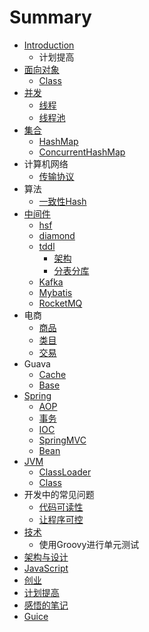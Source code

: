 # Summary

* [Introduction](README.md)
   * 计划提高
* [面向对象](面向对象.md)
   * [Class](Class.md)
* [并发](并发.md)
   * [线程](线程.md)
   * [线程池](线程池.md)
* [集合](集合.md)
   * [HashMap](HashMap.md)
   * [ConcurrentHashMap](ConcurrentHashMap.md)
* 计算机网络
   * [传输协议](传输协议.md)
* 算法
   * [一致性Hash](算法/一致性Hash.md)
* [中间件](中间件/中间件.md)
   * [hsf](中间件/hsf.md)
   * [diamond](中间件/diamond.md)
   * [tddl](中间件/tddl.md)
       * [架构](架构.md)
       * [分表分库](分表分库.md)
   * [Kafka](中间件/Kafka.md)
   * [Mybatis](中间件/Mybatis.md)
   * [RocketMQ](中间件/RocketMQ.md)
* 电商
   * [商品](商品.md)
   * [类目](类目.md)
   * [交易](交易.md)
* Guava
   * [Cache](Cache.md)
   * [Base](base.md)
* [Spring](Spring/README.md)
   * [AOP](Spring/AOP.md)
   * [事务](Spring/事务.md)
   * [IOC](Spring/IOC.md)
   * [SpringMVC](Spring/SpringMVC.md)
   * [Bean](Spring/Bean.md)
* [JVM](JVM/README.md)
   * [ClassLoader](JVM/ClassLoader.md)
   * [Class](JVM/Class.md)
* 开发中的常见问题
   * [代码可读性](开发中常见问题/代码可读性.md)
   * [让程序可控](开发中常见问题/让程序可控.md)
* [技术](技术/技术.md)
   * 使用Groovy进行单元测试
* [架构与设计](架构与设计.md)
* [JavaScript](javascript.md)
* [创业](创业.md)
* [计划提高](计划提高.md)
* [感悟的笔记](感悟的笔记.md)
* [Guice](Guice/Guice.md)

